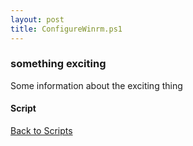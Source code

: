 ```yaml
---
layout: post
title: ConfigureWinrm.ps1
---
```


### something exciting

Some information about the exciting thing

#### Script

<script async src="https://gist-it.appspot.com/github.com/BanterBoy/scripts-blog/blob/master/PowerShell/scripts/ConfigureWinrm.ps1" crossorigin="anonymous"></script>

<a href="/menu/_pages/scripts.html">Back to Scripts</a>
